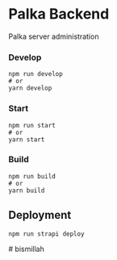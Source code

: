 # Palka Backend

Palka server administration

### Develop

```
npm run develop
# or
yarn develop
```

### Start

```
npm run start
# or
yarn start
```

### Build

```
npm run build
# or
yarn build
```

## Deployment

```
npm run strapi deploy
```

#   b i s m i l l a h  
 